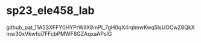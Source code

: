 # sp23_ele458_lab
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
